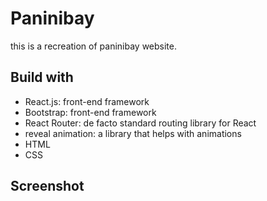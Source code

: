 # Paninibay 
this is a recreation of paninibay website. 

## Build with
* React.js: front-end framework
* Bootstrap: front-end framework
* React Router: de facto standard routing library for React
* reveal animation: a library that helps with animations
* HTML
* CSS


## Screenshot
